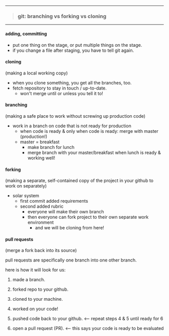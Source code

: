 - - -
> ### git: branching vs forking vs cloning ###
- - -


#### adding, committing ####

* put one thing on the stage, or put multiple things on the stage.
* if you change a file after staging, you have to tell git again.

#### cloning ####
(making a local working copy)

* when you clone something, you get all the branches, too.
* fetch repository to stay in touch / up-to-date.
   * won't merge until or unless you tell it to!

#### branching ####
(making a safe place to work without screwing up production code)

* work in a branch on code that is not ready for production
   * when code is ready & only when code is ready: merge with master
    (production!)
   * master = breakfast
      * make branch for lunch
      * merge branch with your master/breakfast when lunch is ready & working
        well!

#### forking ####
(making a separate, self-contained copy of the project in your github to work on
separately)

* solar system
  * first commit added requirements
  * second added rubric
    * everyone will make their own branch
    * then everyone can fork project to their own separate work environment
      * and we will be cloning from here!

#### pull requests ####
(merge a fork back into its source)

pull requests are specifically one branch into one other branch.

here is how it will look for us:

1. made a branch.

2. forked repo to your github.

3. cloned to your machine.

4. worked on your code!

5. pushed code back to your github. <-- repeat steps 4 & 5 until ready for 6

6. open a pull request (PR). <-- this says your code is ready to be evaluated
